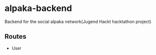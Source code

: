 # alpaka-backend
Backend for the social alpaka network(Jugend Hackt hacktathon project)


## Routes
- User